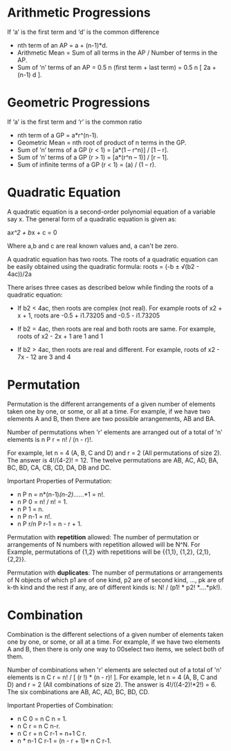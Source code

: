 # Arithmetic Progressions
If ‘a’ is the first term and ‘d’ is the common difference
- nth term of an AP = a + (n-1)*d.
- Arithmetic Mean = Sum of all terms in the AP / Number of terms in the AP.
- Sum of ‘n’ terms of an AP = 0.5 n (first term + last term) = 0.5 n [ 2a + (n-1) d ].

# Geometric Progressions

If ‘a’ is the first term and ‘r’ is the common ratio
- nth term of a GP = a*r^(n-1).
- Geometric Mean = nth root of product of n terms in the GP.
- Sum of ‘n’ terms of a GP (r < 1) = [a*(1 – r^n)] / [1 – r].
- Sum of ‘n’ terms of a GP (r > 1) = [a*(r^n – 1)] / [r – 1].
- Sum of infinite terms of a GP (r < 1) = (a) / (1 – r).

# Quadratic Equation

A quadratic equation is a second-order polynomial equation of a variable say x. The general form of a quadratic equation is given as:

a*x^2 + b*x + c = 0

Where a,b and c are real known values and,
a can't be zero.

A quadratic equation has two roots. The roots of a quadratic equation can be easily obtained using the quadratic formula:
roots = (-b ± √(b2 - 4ac))/2a

There arises three cases as described below while finding the roots of a quadratic equation:
- If b2 < 4ac, then roots are complex
(not real).
For example roots of x2 + x + 1, roots are
-0.5 + i1.73205 and -0.5 - i1.73205

- If b2 = 4ac, then roots are real
and both roots are same.
For example, roots of x2 - 2x + 1 are 1 and 1

- If b2 > 4ac, then roots are real
and different.
For example, roots of x2 - 7x - 12 are 3 and 4
  
# Permutation

Permutation is the different arrangements of a given number of elements taken one by one, or some, or all at a time. 
For example, if we have two elements A and B, then there are two possible arrangements, AB and BA.

Number of permutations when 'r' elements are arranged out of a total of 'n' elements is n P r = n! / (n - r)!.

For example, let n = 4 (A, B, C and D) and r = 2 (All permutations of size 2). The answer is 4!/(4-2)! = 12. The twelve permutations are AB, AC, AD, BA, BC, BD, CA, CB, CD, DA, DB and DC.

Important Properties of Permutation:
- n P n = n*(n-1)*(n-2)*......*1 = n!.
- n P 0 = n! / n! = 1.
- n P 1 = n.
- n P n-1 = n!.
- n P r/n P r-1 = n - r + 1.

Permutation with **repetition** allowed: The number of permutation or arrangements of N numbers with repetition allowed will be N^N. For Example, permutations of {1,2} with repetitions will be {{1,1}, {1,2}, {2,1},{2,2}}.

Permutation with **duplicates**: The number of permutations or arrangements of N objects of which p1 are of one kind, p2 are of second kind, ..., pk are of k-th kind and the rest if any, are of different kinds is: N! / (p1! * p2! *....*pk!).

# Combination

Combination is the different selections of a given number of elements taken one by one, or some, or all at a time. For example, if we have two elements A and B, then there is only one way to 00select two items, we select both of them.

Number of combinations when 'r' elements are selected out of a total of 'n' elements is n C r = n! / [ (r !) * (n - r)! ]. For example, let n = 4 (A, B, C and D) and r = 2 (All combinations of size 2). The answer is 4!/((4-2)!*2!) = 6. The six combinations are AB, AC, AD, BC, BD, CD.

Important Properties of Combination:
- n C 0 = n C n = 1.
- n C r = n C n-r.
- n C r + n C r-1 = n+1 C r.
- n * n-1 C r-1 = (n - r + 1)* n C r-1.


